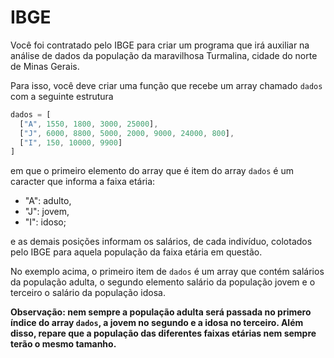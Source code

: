 # IBGE

Você foi contratado pelo IBGE para criar um programa que irá auxiliar na análise de dados da população da maravilhosa Turmalina, cidade do norte de Minas Gerais.

Para isso, você deve criar uma função que recebe um array chamado `dados` com a seguinte estrutura

```js script
dados = [
  ["A", 1550, 1800, 3000, 25000],
  ["J", 6000, 8800, 5000, 2000, 9000, 24000, 800],
  ["I", 150, 10000, 9900]
]
```
em que o primeiro elemento do array que é item do array `dados` é um caracter que informa a faixa etária:
- "A": adulto,
- "J": jovem,
- "I": idoso;

e as demais posições informam os salários, de cada indivíduo, colotados pelo IBGE para aquela população da faixa etária em questão.

No exemplo acima, o primeiro item de `dados` é um array que contém salários da população adulta, o segundo elemento salário da população jovem e o terceiro o salário da população idosa.


**Observação: nem sempre a população adulta será passada no primero índice do array `dados`, a jovem no segundo e a idosa no terceiro. Além disso, repare que a população das diferentes faixas etárias nem sempre terão o mesmo tamanho.**

